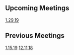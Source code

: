 ## Upcoming Meetings

[1.29.19](1-29-19.html)

## Previous Meetings

[1.15.19](1-15-19.html)
[12.11.18](12-11-18.html)

